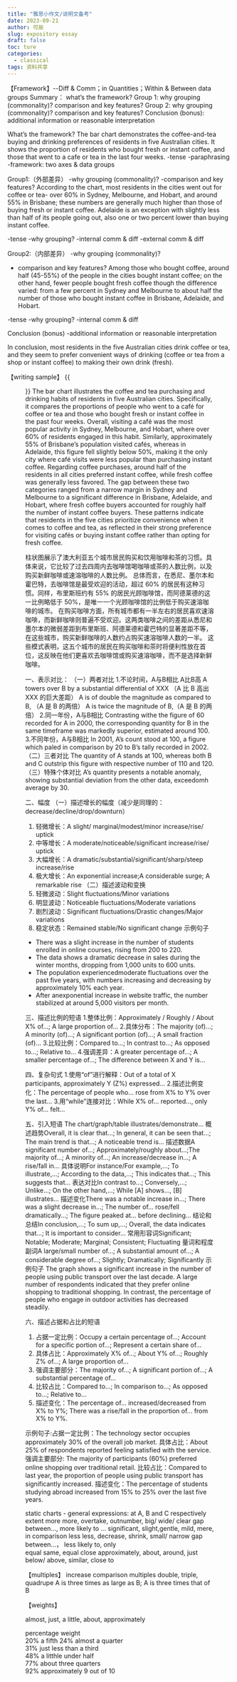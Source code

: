 ```yaml
---
title: "雅思小作文/说明文备考"
date: 2023-09-21
author: 可辰
slug: expository essay
draft: false
toc: ture
categories:
  - classical
tags: 资料共享
---
```



【Framework】--Diff & Comm；in Quantities；Within & Between data groups
Summary：
what’s the framework?
Group 1:
why grouping (commonality)?
comparison and key features?
Group 2:
why grouping (commonality)?
comparison and key features?
Conclusion (bonus):
additional information or reasonable interpretation 

What’s the framework?
The bar chart demonstrates the coffee-and-tea buying and drinking preferences of residents in five Australian cities. It shows the proportion of residents who bought fresh or instant coffee, and those that went to a cafe or tea in the last four weeks.
-tense
-paraphrasing
-framework: two axes & data groups

Group1:（外部差异）
-why grouping (commonality)?
-comparison and key features?
According to the chart, most residents in the cities went out for coffee or tea- over 60% in Sydney, Melbourne, and Hobart, and around 55% in Brisbane; these numbers are generally much higher than those of buying fresh or instant coffee. Adelaide is an exception with slightly less than half of its people going out, also one or two percent lower than buying instant coffee.

-tense
-why grouping?
-internal comm & diff
-external comm & diff

Group2:（内部差异）
 -why grouping (commonality)?
- comparison and key features?
Among those who bought coffee, around half (45-55%) of the people in the cities bought instant coffee; on the other hand, fewer people bought fresh coffee though the difference varied: from a few percent in Sydney and Melbourne to about half the number of those who bought instant coffee in Brisbane, Adelaide, and Hobart. 

-tense
-why grouping?
-internal comm & diff

Conclusion (bonus)
-additional information or reasonable interpretation

In conclusion, most residents in the five Australian cities drink coffee or tea, and they seem to prefer convenient ways of drinking (coffee or tea from a shop or instant coffee) to making their own drink (fresh).

【writing sample】
{{<figure src="/images/Example 1 Bar graphs.png" title="Example 1-Bar graphs" width="360">}}
The bar chart illustrates the coffee and tea purchasing and drinking habits of residents in five Australian cities. Specifically, it compares the proportions of people who went to a café for coffee or tea and those who bought fresh or instant coffee in the past four weeks.
Overall, visiting a café was the most popular activity in Sydney, Melbourne, and Hobart, where over 60% of residents engaged in this habit. Similarly, approximately 55% of Brisbane’s population visited cafés, whereas in Adelaide, this figure fell slightly below 50%, making it the only city where café visits were less popular than purchasing instant coffee.
Regarding coffee purchases, around half of the residents in all cities preferred instant coffee, while fresh coffee was generally less favored. The gap between these two categories ranged from a narrow margin in Sydney and Melbourne to a significant difference in Brisbane, Adelaide, and Hobart, where fresh coffee buyers accounted for roughly half the number of instant coffee buyers.
These patterns indicate that residents in the five cities prioritize convenience when it comes to coffee and tea, as reflected in their strong preference for visiting cafés or buying instant coffee rather than opting for fresh coffee.

柱状图展示了澳大利亚五个城市居民购买和饮用咖啡和茶的习惯。具体来说，它比较了过去四周内去咖啡馆喝咖啡或茶的人数比例，以及购买新鲜咖啡或速溶咖啡的人数比例。
总体而言，在悉尼、墨尔本和霍巴特，去咖啡馆是最受欢迎的活动，超过 60% 的居民有这种习惯。同样，布里斯班约有 55% 的居民光顾咖啡馆，而阿德莱德的这一比例略低于 50%，是唯一一个光顾咖啡馆的比例低于购买速溶咖啡的城市。
在购买咖啡方面，所有城市都有一半左右的居民喜欢速溶咖啡，而新鲜咖啡则普遍不受欢迎。这两类咖啡之间的差距从悉尼和墨尔本的微弱差距到布里斯班、阿德莱德和霍巴特的显著差距不等，在这些城市，购买新鲜咖啡的人数约占购买速溶咖啡人数的一半。
这些模式表明，这五个城市的居民在购买咖啡和茶时将便利性放在首位，这反映在他们更喜欢去咖啡馆或购买速溶咖啡，而不是选择新鲜咖啡。

一、表示对比：
（一）两者对比
1.不论时间，A与B相比
A比B高
A towers over B by a substantial differential of XXX （A 比 B 高出 XXX 的巨大差距）
A is of double the magnitude as compared to  B, （A 是 B 的两倍）
A is twice the magnitude of B,（A 是 B 的两倍）
2.同一年份，A与B相比
Contrasting withe the figure of 60 recorded for A in 2000, the corresponding quantity for B in the same timeframe was markedly superior, estimated around 100.
3.不同年份，A与B相比
In 2001, A’s count stood at 100, a figure which paled in comparison by 20 to B’s tally recorded in 2002.
（二）三者对比
The quantity of A stands at 100, whereas both B and C outstrip this figure with respective number of 110 and 120.
（三）特殊个体对比
A’s quantity presents a notable anomaly, showing substantial deviation from the other data, exceedomh average by 30.

二、幅度
（一）描述增长的幅度（减少是同理的： decrease/decline/drop/downturn）
1. 轻微增长：A slight/ marginal/modest/minor increase/rise/ uptick
2. 中等增长：A moderate/noticeable/significant  increase/rise/ uptick
3. 大幅增长：A dramatic/substantial/significant/sharp/steep increase/rise
4. 极大增长：An exponential increase;A considerable surge; A remarkable rise
（二）描述波动和变换
1. 轻微波动：Slight fluctuations/Minor variations
2. 明显波动：Noticeable fluctuations/Moderate variations
3. 剧烈波动：Significant fluctuations/Drastic changes/Major variations
4. 稳定状态：Remained stable/No significant change
示例句子
- There was a slight increase in the number of students enrolled in online courses, rising from 200 to 220.
- The data shows a dramatic decrease in sales during the winter months, dropping from 1,000 units to 600 units.
- The population experiencedmoderate fluctuations over the past five years, with numbers increasing and decreasing by approximately 10% each year.
- After anexponential increase in website traffic, the number stabilized at around 5,000 visitors per month.

三、描述比例的短语
1.整体比例：Approximately / Roughly / About X% of...; A large proportion of...
2.具体分布：The majority (of)...; A minority (of)...; A significant portion (of)...; A small fraction (of)...
3.比较比例：Compared to...; In contrast to...; As opposed to...; Relative to...
4.强调差异：A greater percentage of...; A smaller percentage of...; The difference between X and Y is...

四、复杂句式
1.使用“of”进行解释：Out of a total of X participants, approximately Y (Z%) expressed...
2.描述比例变化：The percentage of people who... rose from X% to Y% over the last...
3.用“while”连接对比：While X% of... reported..., only Y% of... felt...

五、引入短语
The chart/graph/table illustrates/demonstrate...
概述趋势Overall, it is clear that...; In general, it can be seen that...; The main trend is that...; A noticeable trend is...
描述数据A significant number of...; Approximately/roughly about...;The majority of...; A minority of...; An increase/decrease in...; A rise/fall in...
具体说明For instance/For example,...; To illustrate,...; According to the data,...; This indicates that...; This suggests that...
表达对比In contrast to...; Conversely,...; Unlike...; On the other hand,...; While [A] shows..., [B] illustrates...
描述变化There was a notable increase in...; There was a slight decrease in...; The number of... rose/fell dramatically...; The figure peaked at... before declining...
结论和总结In conclusion,...; To sum up,...; Overall, the data indicates that...; It is important to consider...
常用形容词Significant; Notable; Moderate; Marginal; Consistent; Fluctuating
量词和程度副词A large/small number of...; A substantial amount of...; A considerable degree of...; Slightly; Dramatically; Significantly
示例句子
The graph shows a significant increase in the number of people using public transport over the last decade.
A large number of respondents indicated that they prefer online shopping to traditional shopping.
In contrast, the percentage of people who engage in outdoor activities has decreased steadily.

六、描述占据和占比的短语
1. 占据一定比例：Occupy a certain percentage of...; Account for a specific portion of...; Represent a certain share of...
2. 具体占比：Approximately X% of...; About Y% of...; Roughly Z% of...; A large proportion of...
3. 强调主要部分：The majority of...; A significant portion of...; A substantial percentage of...
4. 比较占比：Compared to...; In comparison to...; As opposed to...; Relative to...
5. 描述变化：The percentage of... increased/decreased from X% to Y%; There was a rise/fall in the proportion of... from X% to Y%.

示例句子:占据一定比例：The technology sector occupies approximately 30% of the overall job market.
具体占比：About 25% of respondents reported feeling satisfied with the service.
强调主要部分: The majority of participants (60%) preferred online shopping over traditional retail.
比较占比：Compared to last year, the proportion of people using public transport has significantly increased.
描述变化：The percentage of students studying abroad increased from 15% to 25% over the last five years.

static charts - general expressions:
at A, B and C respectively
	extent
more	more, overtake, outnumber, big/ wide/ clear gap between…,  more likely to …	significant, slight,gentle, mild, mere, in comparison
less	less, decrease, shrink, small/ narrow gap between…， less likely to, only	
equal	same, equal	
close	approximately, about, around, just below/ above, similar, close to	

【multiples】
	increase	comparison
  multiples	double, triple, quadrupe	A is three times as large as B; A is three times that of B

【weights】

almost, just, a little, about, approximately

percentage	weight	
20%	a fifth	
24%	almost a quarter	
31%	just less than a third	
48%	a litthle under half	
77%	about three quarters	
92%	approximately 9 out of 10